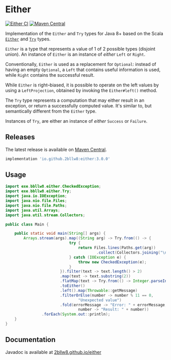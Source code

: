 # Either

[![Either CI](https://github.com/2bllw8/either/actions/workflows/main.yml/badge.svg)](https://github.com/2bllw8/either/actions/workflows/main.yml)
[![Maven Central](https://img.shields.io/maven-central/v/io.github.2bllw8/either)](https://search.maven.org/artifact/io.github.2bllw8/either)

Implementation of the `Either` and `Try` types for Java 8+ based on the
Scala [`Either`](https://scala-lang.org/api/3.x/scala/util/Either.html)
and [`Try`](https://scala-lang.org/api/3.x/scala/util/Try.html) types.

`Either` is a type that represents a value of 1 of 2 possible types (disjoint union). An instance of `Either` is an
instance of _either_ `Left` or `Right`.

Conventionally, `Either` is used as a replacement for `Optional`: instead of having an empty
`Optional`, a `Left` that contains useful information is used, while `Right` contains the successful result.

While `Either` is right–biased, it is possible to operate on the left values by using a
`LeftProjection`, obtained by invoking the `Either#left()` method.

The `Try` type represents a computation that may either result in an exception, or return a successfully computed value.
It's similar to, but semantically different from the `Either` type.

Instances of `Try`, are either an instance of _either_ `Success` or `Failure`.

## Releases

The latest release is available on [Maven Central](https://search.maven.org/artifact/io.github.2bllw8/either/3.0.0/jar).

```groovy
implementation 'io.github.2bllw8:either:3.0.0'
```

## Usage

```java
import exe.bbllw8.either.CheckedException;
import exe.bbllw8.either.Try;
import java.io.IOException;
import java.nio.file.Files;
import java.nio.file.Paths;
import java.util.Arrays;
import java.util.stream.Collectors;

public class Main {

    public static void main(String[] args) {
        Arrays.stream(args).map((String arg) -> Try.from(() -> {
                            try {
                                return Files.lines(Paths.get(arg))
                                        .collect(Collectors.joining("\n"));
                            } catch (IOException e) {
                                throw new CheckedException(e);
                            }
                        }).filter(text -> text.length() > 2)
                        .map(text -> text.substring(2))
                        .flatMap(text -> Try.from(() -> Integer.parseInt(text)))
                        .toEither()
                        .left().map(Throwable::getMessage)
                        .filterOrElse(number -> number % 11 == 0,
                                "Unexpected value")
                        .fold(errorMessage -> "Error: " + errorMessage,
                                number -> "Result: " + number))
                .forEach(System.out::println);
    }
}
```

## Documentation

Javadoc is available at [2bllw8.github.io/either](https://2bllw8.github.io/either)
